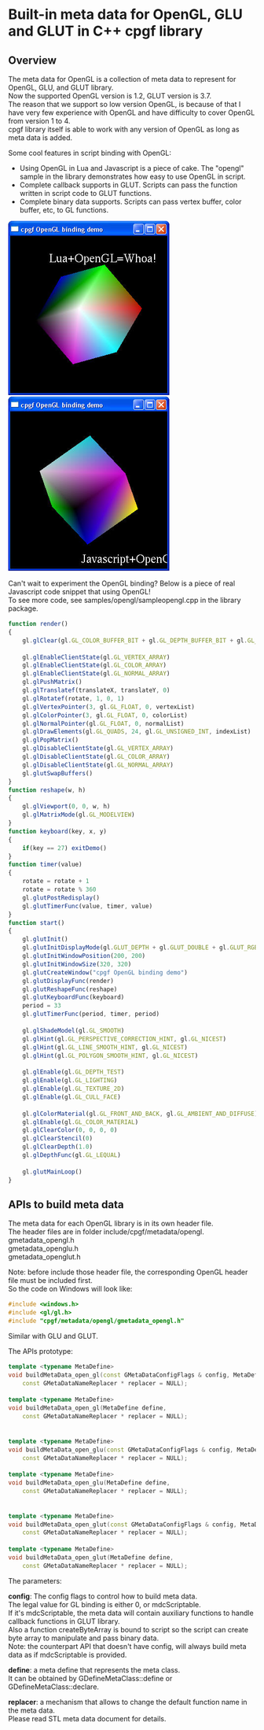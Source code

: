 <!--notoc-->

# Built-in meta data for OpenGL, GLU and GLUT in C++ cpgf library

## Overview

The meta data for OpenGL is a collection of meta data to represent for OpenGL, GLU, and GLUT library.  
Now the supported OpenGL version is 1.2, GLUT version is 3.7.  
The reason that we support so low version OpenGL, is because of that I have very few experience with OpenGL and have difficulty to cover OpenGL from version 1 to 4.  
cpgf library itself is able to work with any version of OpenGL as long as meta data is added.

Some cool features in script binding with OpenGL:
  * Using OpenGL in Lua and Javascript is a piece of cake. The "opengl" sample in the library demonstrates how easy to use OpenGL in script.
  * Complete callback supports in GLUT. Scripts can pass the function written in script code to GLUT functions.
  * Complete binary data supports. Scripts can pass vertex buffer, color buffer, etc, to GL functions. 

<img src="images/cpgf-opengl-lua.jpg">
<img src="images/cpgf-opengl-javascript.jpg">

Can't wait to experiment the OpenGL binding? Below is a piece of real Javascript code snippet that using OpenGL!  
To see more code, see samples/opengl/sampleopengl.cpp in the library package.
```javascript
function render()
{
    gl.glClear(gl.GL_COLOR_BUFFER_BIT + gl.GL_DEPTH_BUFFER_BIT + gl.GL_STENCIL_BUFFER_BIT)

    gl.glEnableClientState(gl.GL_VERTEX_ARRAY)
    gl.glEnableClientState(gl.GL_COLOR_ARRAY)
    gl.glEnableClientState(gl.GL_NORMAL_ARRAY)
    gl.glPushMatrix()
    gl.glTranslatef(translateX, translateY, 0)
    gl.glRotatef(rotate, 1, 0, 1)
    gl.glVertexPointer(3, gl.GL_FLOAT, 0, vertexList)
    gl.glColorPointer(3, gl.GL_FLOAT, 0, colorList)
    gl.glNormalPointer(gl.GL_FLOAT, 0, normalList)
    gl.glDrawElements(gl.GL_QUADS, 24, gl.GL_UNSIGNED_INT, indexList)
    gl.glPopMatrix()
    gl.glDisableClientState(gl.GL_VERTEX_ARRAY)
    gl.glDisableClientState(gl.GL_COLOR_ARRAY)
    gl.glDisableClientState(gl.GL_NORMAL_ARRAY)
    gl.glutSwapBuffers()
}
function reshape(w, h)
{
    gl.glViewport(0, 0, w, h)
    gl.glMatrixMode(gl.GL_MODELVIEW)
}
function keyboard(key, x, y)
{
    if(key == 27) exitDemo()
}
function timer(value)
{
    rotate = rotate + 1
    rotate = rotate % 360
    gl.glutPostRedisplay()
    gl.glutTimerFunc(value, timer, value)
}
function start()
{
    gl.glutInit()
    gl.glutInitDisplayMode(gl.GLUT_DEPTH + gl.GLUT_DOUBLE + gl.GLUT_RGB + gl.GLUT_STENCIL)
    gl.glutInitWindowPosition(200, 200)
    gl.glutInitWindowSize(320, 320)
    gl.glutCreateWindow("cpgf OpenGL binding demo")
    gl.glutDisplayFunc(render)
    gl.glutReshapeFunc(reshape)
    gl.glutKeyboardFunc(keyboard)
    period = 33
    gl.glutTimerFunc(period, timer, period)

    gl.glShadeModel(gl.GL_SMOOTH)
    gl.glHint(gl.GL_PERSPECTIVE_CORRECTION_HINT, gl.GL_NICEST)
    gl.glHint(gl.GL_LINE_SMOOTH_HINT, gl.GL_NICEST)
    gl.glHint(gl.GL_POLYGON_SMOOTH_HINT, gl.GL_NICEST)

    gl.glEnable(gl.GL_DEPTH_TEST)
    gl.glEnable(gl.GL_LIGHTING)
    gl.glEnable(gl.GL_TEXTURE_2D)
    gl.glEnable(gl.GL_CULL_FACE)

    gl.glColorMaterial(gl.GL_FRONT_AND_BACK, gl.GL_AMBIENT_AND_DIFFUSE)
    gl.glEnable(gl.GL_COLOR_MATERIAL)
    gl.glClearColor(0, 0, 0, 0)
    gl.glClearStencil(0)
    gl.glClearDepth(1.0)
    gl.glDepthFunc(gl.GL_LEQUAL)

    gl.glutMainLoop()
}
```

## APIs to build meta data

The meta data for each OpenGL library is in its own header file.  
The header files are in folder include/cpgf/metadata/opengl.  
gmetadata_opengl.h  
gmetadata_openglu.h  
gmetadata_openglut.h

Note: before include those header file, the corresponding OpenGL header file must be included first.  
So the code on Windows will look like:
```c++
#include <windows.h>
#include <gl/gl.h>
#include "cpgf/metadata/opengl/gmetadata_opengl.h"
```

Similar with GLU and GLUT.

The APIs prototype:
```c++
template <typename MetaDefine>
void buildMetaData_open_gl(const GMetaDataConfigFlags & config, MetaDefine define,
    const GMetaDataNameReplacer * replacer = NULL);

template <typename MetaDefine>
void buildMetaData_open_gl(MetaDefine define,
    const GMetaDataNameReplacer * replacer = NULL);


template <typename MetaDefine>
void buildMetaData_open_glu(const GMetaDataConfigFlags & config, MetaDefine define,
    const GMetaDataNameReplacer * replacer = NULL);

template <typename MetaDefine>
void buildMetaData_open_glu(MetaDefine define,
    const GMetaDataNameReplacer * replacer = NULL);


template <typename MetaDefine>
void buildMetaData_open_glut(const GMetaDataConfigFlags & config, MetaDefine define,
    const GMetaDataNameReplacer * replacer = NULL);

template <typename MetaDefine>
void buildMetaData_open_glut(MetaDefine define,
    const GMetaDataNameReplacer * replacer = NULL);
```

The parameters:

**config**: The config flags to control how to build meta data.  
The legal value for GL binding is either 0, or mdcScriptable.  
If it's mdcScriptable, the meta data will contain auxiliary functions to handle callback functions in GLUT library.  
Also a function createByteArray is bound to script so the script can create byte array to manipulate and pass binary data.  
Note: the counterpart API that doesn't have config, will always build meta data as if mdcScriptable is provided.

**define**: a meta define that represents the meta class.  
It can be obtained by GDefineMetaClass<T>::define or GDefineMetaClass<T>::declare.

**replacer**: a mechanism that allows to change the default function name in the meta data.  
Please read STL meta data document for details.
